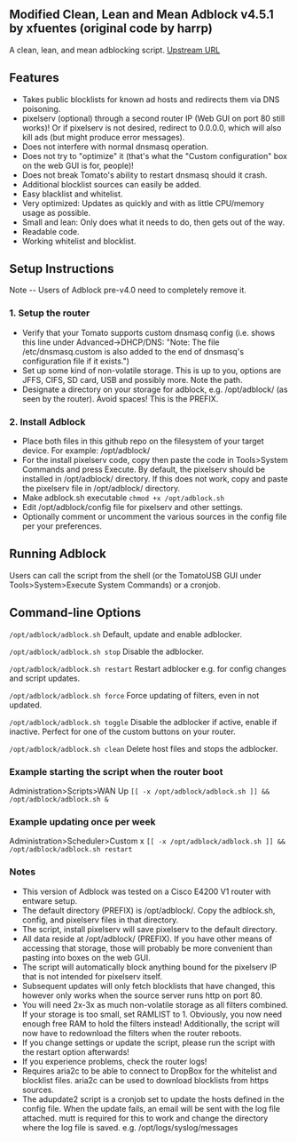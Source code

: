 ## Modified Clean, Lean and Mean Adblock v4.5.1 by xfuentes (original code by harrp)
A clean, lean, and mean adblocking script.
[Upstream URL](http://www.linksysinfo.org/index.php?threads/script-clean-lean-and-mean-adblocking.68464/)

## Features
* Takes public blocklists for known ad hosts and redirects them via DNS poisoning.
* pixelserv (optional) through a second router IP (Web GUI on port 80 still works)! Or if pixelserv is not desired, redirect to 0.0.0.0, which will also kill ads (but might produce error messages).
* Does not interfere with normal dnsmasq operation.
* Does not try to "optimize" it (that's what the "Custom configuration" box on the web GUI is for, people)!
* Does not break Tomato's ability to restart dnsmasq should it crash.
* Additional blocklist sources can easily be added.
* Easy blacklist and whitelist.
* Very optimized: Updates as quickly and with as little CPU/memory usage as possible.
* Small and lean: Only does what it needs to do, then gets out of the way.
* Readable code.
* Working whitelist and blocklist.

## Setup Instructions
Note -- Users of Adblock pre-v4.0 need to completely remove it.

### 1. Setup the router
* Verify that your Tomato supports custom dnsmasq config (i.e. shows this line under Advanced->DHCP/DNS: "Note: The file /etc/dnsmasq.custom is also added to the end of dnsmasq's configuration file if it exists.")
* Set up some kind of non-volatile storage. This is up to you, options are JFFS, CIFS, SD card, USB and possibly more. Note the path.
* Designate a directory on your storage for adblock, e.g. /opt/adblock/ (as seen by the router). Avoid spaces! This is the PREFIX.

### 2. Install Adblock
* Place both files in this github repo on the filesystem of your target device. For example: /opt/adblock/
* For the install pixelserv code, copy then paste the code in Tools>System Commands and press Execute. By default, the pixelserv should be installed in /opt/adblock/ directory. If this does not work, copy and paste the pixelserv file in /opt/adblock/ directory.
* Make adblock.sh executable `chmod +x /opt/adblock.sh`
* Edit /opt/adblock/config file for pixelserv and other settings.
* Optionally comment or uncomment the various sources in the config file per your preferences.

## Running Adblock
Users can call the script from the shell (or the TomatoUSB GUI under Tools>System>Execute System Commands) or a cronjob.

## Command-line Options
`/opt/adblock/adblock.sh`	Default, update and enable adblocker.

`/opt/adblock/adblock.sh stop`	Disable the adblocker.

`/opt/adblock/adblock.sh restart`	Restart adblocker e.g. for config changes and script updates.

`/opt/adblock/adblock.sh force`	Force updating of filters, even in not updated.

`/opt/adblock/adblock.sh toggle`	Disable the adblocker if active, enable if inactive. Perfect for one of the custom buttons on your router.

`/opt/adblock/adblock.sh clean`	Delete host files and stops the adblocker.

### Example starting the script when the router boot
Administration>Scripts>WAN Up
`[[ -x /opt/adblock/adblock.sh ]] && /opt/adblock/adblock.sh &`

### Example updating once per week
Administration>Scheduler>Custom x
`[[ -x /opt/adblock/adblock.sh ]] && /opt/adblock/adblock.sh restart`

### Notes
* This version of Adblock was tested on a Cisco E4200 V1 router with entware setup.
* The default directory (PREFIX) is /opt/adblock/. Copy the adblock.sh, config, and pixelserv files in that directory.
* The script, install pixelserv will save pixelserv to the default directory.
* All data reside at /opt/adblock/ (PREFIX). If you have other means of accessing that storage, those will probably be more convenient than pasting into boxes on the web GUI.
* The script will automatically block anything bound for the pixelserv IP that is not intended for pixelserv itself.
* Subsequent updates will only fetch blocklists that have changed, this however only works when the source server runs http on port 80.
* You will need 2x-3x as much non-volatile storage as all filters combined. If your storage is too small, set RAMLIST to 1. Obviously, you now need enough free RAM to hold the filters instead! Additionally, the script will now have to redownload the filters when the router reboots.
* If you change settings or update the script, please run the script with the restart option afterwards!
* If you experience problems, check the router logs!
* Requires aria2c to be able to connect to DropBox for the whitelist and blocklist files. aria2c can be used to download blocklists from https sources.
* The adupdate2 script is a cronjob set to update the hosts defined in the config file. When the update fails, an email will be sent with the log file attached. mutt is required for this to work and change the directory where the log file is saved. e.g. /opt/logs/syslog/messages
